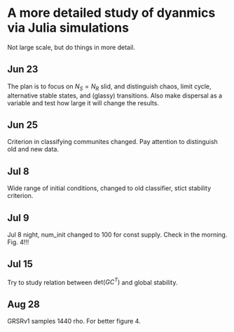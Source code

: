 # A more detailed study of dyanmics via Julia simulations

Not large scale, but do things in more detail.

## Jun 23
The plan is to focus on $N_S = N_R$ slid, and distinguish chaos, limit cycle, alternative stable states, and (glassy) transitions. Also make dispersal as a variable and test how large it will change the results.

## Jun 25
Criterion in classifying communites changed. Pay attention to distinguish old and new data.

## Jul 8
Wide range of initial conditions, changed to old classifier, stict stability criterion.

## Jul 9
Jul 8 night, num_init changed to 100 for const supply. Check in the morning. Fig. 4!!!

## Jul 15
Try to study relation between $\mathrm{det} (GC^T)$ and global stability.

## Aug 28
GRSRv1 samples 1440 rho. For better figure 4.